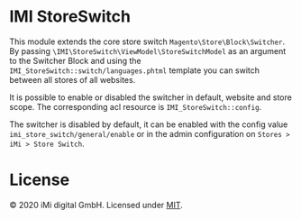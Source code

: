# IMI StoreSwitch

This module extends the core store switch `Magento\Store\Block\Switcher`.  
By passing `\IMI\StoreSwitch\ViewModel\StoreSwitchModel` as an argument to the Switcher Block and using the `IMI_StoreSwitch::switch/languages.phtml` template you can switch between all stores of all websites.

It is possible to enable or disabled the switcher in default, website and store scope. The corresponding acl resource is `IMI_StoreSwitch::config`.

The switcher is disabled by default, it can be enabled with the config value `imi_store_switch/general/enable` or in 
the admin configuration on `Stores > iMi > Store Switch`.

# License

© 2020 iMi digital GmbH. Licensed under [MIT](LICENSE).
